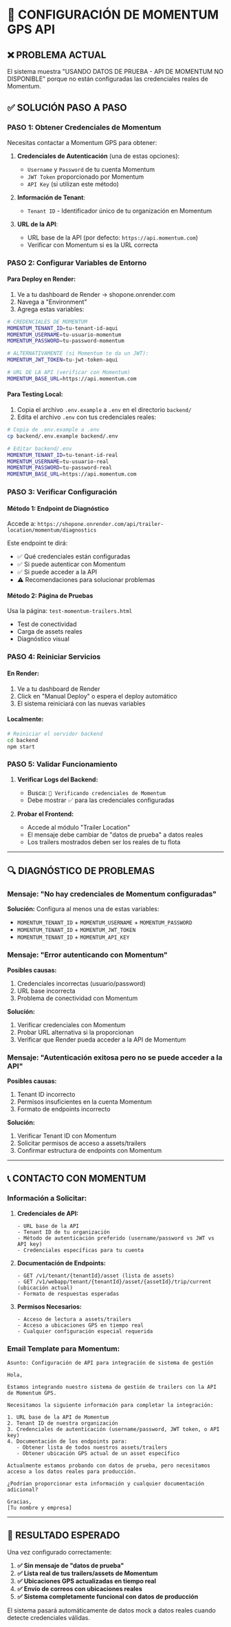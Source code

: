 # 🔧 CONFIGURACIÓN DE MOMENTUM GPS API

## ❌ PROBLEMA ACTUAL
El sistema muestra "USANDO DATOS DE PRUEBA - API DE MOMENTUM NO DISPONIBLE" porque no están configuradas las credenciales reales de Momentum.

## ✅ SOLUCIÓN PASO A PASO

### **PASO 1: Obtener Credenciales de Momentum**

Necesitas contactar a Momentum GPS para obtener:

1. **Credenciales de Autenticación** (una de estas opciones):
   - `Username` y `Password` de tu cuenta Momentum
   - `JWT Token` proporcionado por Momentum
   - `API Key` (si utilizan este método)

2. **Información de Tenant**:
   - `Tenant ID` - Identificador único de tu organización en Momentum

3. **URL de la API**:
   - URL base de la API (por defecto: `https://api.momentum.com`)
   - Verificar con Momentum si es la URL correcta

### **PASO 2: Configurar Variables de Entorno**

#### **Para Deploy en Render:**
1. Ve a tu dashboard de Render → shopone.onrender.com
2. Navega a "Environment" 
3. Agrega estas variables:

```bash
# CREDENCIALES DE MOMENTUM
MOMENTUM_TENANT_ID=tu-tenant-id-aqui
MOMENTUM_USERNAME=tu-usuario-momentum
MOMENTUM_PASSWORD=tu-password-momentum

# ALTERNATIVAMENTE (si Momentum te da un JWT):
MOMENTUM_JWT_TOKEN=tu-jwt-token-aqui

# URL DE LA API (verificar con Momentum)
MOMENTUM_BASE_URL=https://api.momentum.com
```

#### **Para Testing Local:**
1. Copia el archivo `.env.example` a `.env` en el directorio `backend/`
2. Edita el archivo `.env` con tus credenciales reales:

```bash
# Copia de .env.example a .env
cp backend/.env.example backend/.env
```

```bash
# Editar backend/.env
MOMENTUM_TENANT_ID=tu-tenant-id-real
MOMENTUM_USERNAME=tu-usuario-real
MOMENTUM_PASSWORD=tu-password-real
MOMENTUM_BASE_URL=https://api.momentum.com
```

### **PASO 3: Verificar Configuración**

#### **Método 1: Endpoint de Diagnóstico**
Accede a: `https://shopone.onrender.com/api/trailer-location/momentum/diagnostics`

Este endpoint te dirá:
- ✅ Qué credenciales están configuradas
- ✅ Si puede autenticar con Momentum
- ✅ Si puede acceder a la API
- ⚠️ Recomendaciones para solucionar problemas

#### **Método 2: Página de Pruebas**
Usa la página: `test-momentum-trailers.html`
- Test de conectividad
- Carga de assets reales
- Diagnóstico visual

### **PASO 4: Reiniciar Servicios**

#### **En Render:**
1. Ve a tu dashboard de Render
2. Click en "Manual Deploy" o espera el deploy automático
3. El sistema reiniciará con las nuevas variables

#### **Localmente:**
```bash
# Reiniciar el servidor backend
cd backend
npm start
```

### **PASO 5: Validar Funcionamiento**

1. **Verificar Logs del Backend:**
   - Busca: `🔐 Verificando credenciales de Momentum`
   - Debe mostrar ✅ para las credenciales configuradas

2. **Probar el Frontend:**
   - Accede al módulo "Trailer Location"
   - El mensaje debe cambiar de "datos de prueba" a datos reales
   - Los trailers mostrados deben ser los reales de tu flota

---

## 🔍 DIAGNÓSTICO DE PROBLEMAS

### **Mensaje: "No hay credenciales de Momentum configuradas"**
**Solución:** Configura al menos una de estas variables:
- `MOMENTUM_TENANT_ID` + `MOMENTUM_USERNAME` + `MOMENTUM_PASSWORD`
- `MOMENTUM_TENANT_ID` + `MOMENTUM_JWT_TOKEN`
- `MOMENTUM_TENANT_ID` + `MOMENTUM_API_KEY`

### **Mensaje: "Error autenticando con Momentum"**
**Posibles causas:**
1. Credenciales incorrectas (usuario/password)
2. URL base incorrecta
3. Problema de conectividad con Momentum

**Solución:**
1. Verificar credenciales con Momentum
2. Probar URL alternativa si la proporcionan
3. Verificar que Render pueda acceder a la API de Momentum

### **Mensaje: "Autenticación exitosa pero no se puede acceder a la API"**
**Posibles causas:**
1. Tenant ID incorrecto
2. Permisos insuficientes en la cuenta Momentum
3. Formato de endpoints incorrecto

**Solución:**
1. Verificar Tenant ID con Momentum
2. Solicitar permisos de acceso a assets/trailers
3. Confirmar estructura de endpoints con Momentum

---

## 📞 CONTACTO CON MOMENTUM

### **Información a Solicitar:**

1. **Credenciales de API:**
   ```
   - URL base de la API
   - Tenant ID de tu organización
   - Método de autenticación preferido (username/password vs JWT vs API key)
   - Credenciales específicas para tu cuenta
   ```

2. **Documentación de Endpoints:**
   ```
   - GET /v1/tenant/{tenantId}/asset (lista de assets)
   - GET /v1/webapp/tenant/{tenantId}/asset/{assetId}/trip/current (ubicación actual)
   - Formato de respuestas esperadas
   ```

3. **Permisos Necesarios:**
   ```
   - Acceso de lectura a assets/trailers
   - Acceso a ubicaciones GPS en tiempo real
   - Cualquier configuración especial requerida
   ```

### **Email Template para Momentum:**
```
Asunto: Configuración de API para integración de sistema de gestión

Hola,

Estamos integrando nuestro sistema de gestión de trailers con la API de Momentum GPS.

Necesitamos la siguiente información para completar la integración:

1. URL base de la API de Momentum
2. Tenant ID de nuestra organización
3. Credenciales de autenticación (username/password, JWT token, o API key)
4. Documentación de los endpoints para:
   - Obtener lista de todos nuestros assets/trailers
   - Obtener ubicación GPS actual de un asset específico

Actualmente estamos probando con datos de prueba, pero necesitamos acceso a los datos reales para producción.

¿Podrían proporcionar esta información y cualquier documentación adicional?

Gracias,
[Tu nombre y empresa]
```

---

## 🚀 RESULTADO ESPERADO

Una vez configurado correctamente:

1. **✅ Sin mensaje de "datos de prueba"**
2. **✅ Lista real de tus trailers/assets de Momentum**
3. **✅ Ubicaciones GPS actualizadas en tiempo real**
4. **✅ Envío de correos con ubicaciones reales**
5. **✅ Sistema completamente funcional con datos de producción**

El sistema pasará automáticamente de datos mock a datos reales cuando detecte credenciales válidas.
